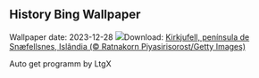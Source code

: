## History Bing Wallpaper
Wallpaper date: 2023-12-28
![](https://www.bing.com/th?id=OHR.KirkjufellAurora_PT-BR0251942070_UHD.jpg&w=1000)Download: [Kirkjufell, península de Snæfellsnes, Islândia (© Ratnakorn Piyasirisorost/Getty Images)](https://www.bing.com/th?id=OHR.KirkjufellAurora_PT-BR0251942070_UHD.jpg)

Auto get programm by LtgX
